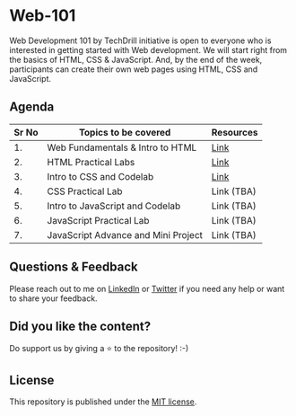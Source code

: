 # Web-101

Web Development 101 by TechDrill initiative is open to everyone who is interested in getting started with Web development. We will start right from the basics of HTML, CSS & JavaScript. And, by the end of the week, participants can create their own web pages using HTML, CSS and JavaScript.

## Agenda

| Sr No | Topics to be covered                | Resources                                                         |
| ----- | ----------------------------------- | ----------------------------------------------------------------- |
| 1.    | Web Fundamentals & Intro to HTML    | [Link](https://github.com/kartikderasari/Web-101/tree/main/Day-1) |
| 2.    | HTML Practical Labs                 | [Link](https://github.com/kartikderasari/Web-101/tree/main/Day-2) |
| 3.    | Intro to CSS and Codelab            | [Link](https://github.com/kartikderasari/Web-101/tree/main/Day-3) |
| 4.    | CSS Practical Lab                   | Link (TBA)                                                        |
| 5.    | Intro to JavaScript and Codelab     | Link (TBA)                                                        |
| 6.    | JavaScript Practical Lab            | Link (TBA)                                                        |
| 7.    | JavaScript Advance and Mini Project | Link (TBA)                                                        |

## Questions & Feedback

Please reach out to me on [LinkedIn](https://www.linkedin.com/in/kartikderasari/) or [Twitter](https://twitter.com/kartik_derasari) if you need any help or want to share your feedback.

## Did you like the content?

Do support us by giving a ⭐ to the repository! :-)

## License

This repository is published under the [MIT license](https://github.com/kartikderasari/Web-101/blob/main/LICENSE).
